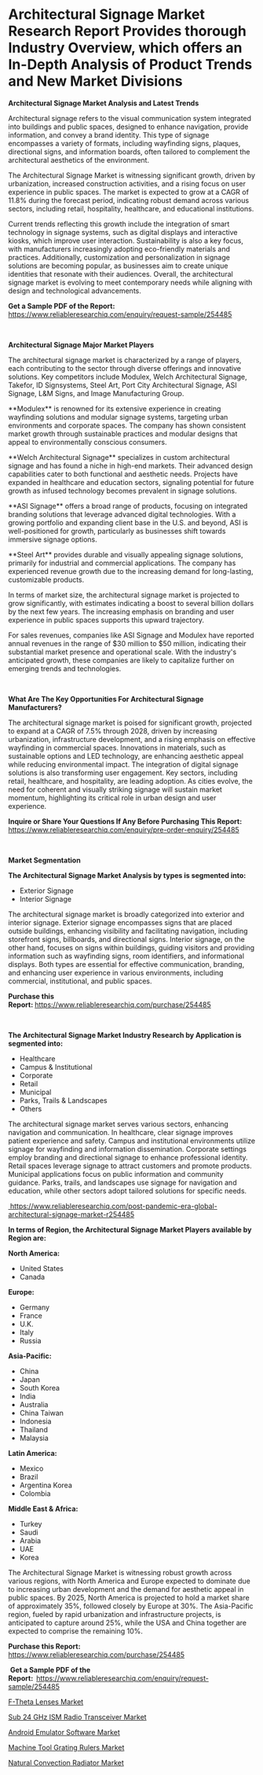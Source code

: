 <p><h1>Architectural Signage Market Research Report Provides thorough Industry Overview, which offers an In-Depth Analysis of Product Trends and New Market Divisions</h1></p><p><strong>Architectural Signage Market Analysis and Latest Trends</strong></p>
<p><p>Architectural signage refers to the visual communication system integrated into buildings and public spaces, designed to enhance navigation, provide information, and convey a brand identity. This type of signage encompasses a variety of formats, including wayfinding signs, plaques, directional signs, and information boards, often tailored to complement the architectural aesthetics of the environment.</p><p>The Architectural Signage Market is witnessing significant growth, driven by urbanization, increased construction activities, and a rising focus on user experience in public spaces. The market is expected to grow at a CAGR of 11.8% during the forecast period, indicating robust demand across various sectors, including retail, hospitality, healthcare, and educational institutions. </p><p>Current trends reflecting this growth include the integration of smart technology in signage systems, such as digital displays and interactive kiosks, which improve user interaction. Sustainability is also a key focus, with manufacturers increasingly adopting eco-friendly materials and practices. Additionally, customization and personalization in signage solutions are becoming popular, as businesses aim to create unique identities that resonate with their audiences. Overall, the architectural signage market is evolving to meet contemporary needs while aligning with design and technological advancements.</p></p>
<p><strong>Get a Sample PDF of the Report:&nbsp;</strong> <a href="https://www.reliableresearchiq.com/enquiry/request-sample/254485?utm_campaign=123&utm_medium=2&utm_source=Github&utm_content=ia&utm_term=31102024&utm_id=architectural-signage">https://www.reliableresearchiq.com/enquiry/request-sample/254485</a></p>
<p>&nbsp;</p>
<p><strong>Architectural Signage Major Market Players</strong></p>
<p><p>The architectural signage market is characterized by a range of players, each contributing to the sector through diverse offerings and innovative solutions. Key competitors include Modulex, Welch Architectural Signage, Takefor, ID Signsystems, Steel Art, Port City Architectural Signage, ASI Signage, L&M Signs, and Image Manufacturing Group.</p><p>**Modulex** is renowned for its extensive experience in creating wayfinding solutions and modular signage systems, targeting urban environments and corporate spaces. The company has shown consistent market growth through sustainable practices and modular designs that appeal to environmentally conscious consumers.</p><p>**Welch Architectural Signage** specializes in custom architectural signage and has found a niche in high-end markets. Their advanced design capabilities cater to both functional and aesthetic needs. Projects have expanded in healthcare and education sectors, signaling potential for future growth as infused technology becomes prevalent in signage solutions.</p><p>**ASI Signage** offers a broad range of products, focusing on integrated branding solutions that leverage advanced digital technologies. With a growing portfolio and expanding client base in the U.S. and beyond, ASI is well-positioned for growth, particularly as businesses shift towards immersive signage options.</p><p>**Steel Art** provides durable and visually appealing signage solutions, primarily for industrial and commercial applications. The company has experienced revenue growth due to the increasing demand for long-lasting, customizable products.</p><p>In terms of market size, the architectural signage market is projected to grow significantly, with estimates indicating a boost to several billion dollars by the next few years. The increasing emphasis on branding and user experience in public spaces supports this upward trajectory.</p><p>For sales revenues, companies like ASI Signage and Modulex have reported annual revenues in the range of $30 million to $50 million, indicating their substantial market presence and operational scale. With the industry's anticipated growth, these companies are likely to capitalize further on emerging trends and technologies.</p></p>
<p>&nbsp;</p>
<p><strong>What Are The Key Opportunities For Architectural Signage Manufacturers?</strong></p>
<p><p>The architectural signage market is poised for significant growth, projected to expand at a CAGR of 7.5% through 2028, driven by increasing urbanization, infrastructure development, and a rising emphasis on effective wayfinding in commercial spaces. Innovations in materials, such as sustainable options and LED technology, are enhancing aesthetic appeal while reducing environmental impact. The integration of digital signage solutions is also transforming user engagement. Key sectors, including retail, healthcare, and hospitality, are leading adoption. As cities evolve, the need for coherent and visually striking signage will sustain market momentum, highlighting its critical role in urban design and user experience.</p></p>
<p><strong>Inquire or Share Your Questions If Any Before Purchasing This Report:</strong> <a href="https://www.reliableresearchiq.com/enquiry/pre-order-enquiry/254485?utm_campaign=123&utm_medium=2&utm_source=Github&utm_content=ia&utm_term=31102024&utm_id=architectural-signage">https://www.reliableresearchiq.com/enquiry/pre-order-enquiry/254485</a></p>
<p>&nbsp;</p>
<p><strong>Market Segmentation</strong></p>
<p><strong>The Architectural Signage Market Analysis by types is segmented into:</strong></p>
<p><ul><li>Exterior Signage</li><li>Interior Signage</li></ul></p>
<p><p>The architectural signage market is broadly categorized into exterior and interior signage. Exterior signage encompasses signs that are placed outside buildings, enhancing visibility and facilitating navigation, including storefront signs, billboards, and directional signs. Interior signage, on the other hand, focuses on signs within buildings, guiding visitors and providing information such as wayfinding signs, room identifiers, and informational displays. Both types are essential for effective communication, branding, and enhancing user experience in various environments, including commercial, institutional, and public spaces.</p></p>
<p><strong>Purchase this Report:&nbsp;</strong><a href="https://www.reliableresearchiq.com/purchase/254485?utm_campaign=123&utm_medium=2&utm_source=Github&utm_content=ia&utm_term=31102024&utm_id=architectural-signage">https://www.reliableresearchiq.com/purchase/254485</a></p>
<p>&nbsp;</p>
<p><strong>The Architectural Signage Market Industry Research by Application is segmented into:</strong></p>
<p><ul><li>Healthcare</li><li>Campus & Institutional</li><li>Corporate</li><li>Retail</li><li>Municipal</li><li>Parks, Trails & Landscapes</li><li>Others</li></ul></p>
<p><p>The architectural signage market serves various sectors, enhancing navigation and communication. In healthcare, clear signage improves patient experience and safety. Campus and institutional environments utilize signage for wayfinding and information dissemination. Corporate settings employ branding and directional signage to enhance professional identity. Retail spaces leverage signage to attract customers and promote products. Municipal applications focus on public information and community guidance. Parks, trails, and landscapes use signage for navigation and education, while other sectors adopt tailored solutions for specific needs.</p></p>
<p><a href="https://www.reliableresearchiq.com/post-pandemic-era-global-architectural-signage-market-r254485?utm_campaign=123&utm_medium=2&utm_source=Github&utm_content=ia&utm_term=31102024&utm_id=architectural-signage">&nbsp;https://www.reliableresearchiq.com/post-pandemic-era-global-architectural-signage-market-r254485</a></p>
<p><strong>In terms of Region, the Architectural Signage Market Players available by Region are:</strong></p>
<p>
    <p> <strong> North America: </strong>
        <ul>
            <li>United States</li>
            <li>Canada</li>
        </ul>
        </p> 
    <p> <strong> Europe: </strong>
        <ul>
            <li>Germany</li>
            <li>France</li>
            <li>U.K.</li>
            <li>Italy</li>
            <li>Russia</li>
        </ul>
        </p> 
    <p> <strong> Asia-Pacific: </strong>
        <ul>
            <li>China</li>
            <li>Japan</li>
            <li>South Korea</li>
            <li>India</li>
            <li>Australia</li>
            <li>China Taiwan</li>
            <li>Indonesia</li>
            <li>Thailand</li>
            <li>Malaysia</li>
        </ul>
        </p> 
    <p> <strong> Latin America: </strong>
        <ul>
            <li>Mexico</li>
            <li>Brazil</li>
            <li>Argentina Korea</li>
            <li>Colombia</li>
        </ul>
        </p> 
    <p> <strong> Middle East & Africa: </strong>
        <ul>
            <li>Turkey</li>
            <li>Saudi</li>
            <li>Arabia</li>
            <li>UAE</li>
            <li>Korea</li>
        </ul>
    </p>
    </p>
<p><p>The Architectural Signage Market is witnessing robust growth across various regions, with North America and Europe expected to dominate due to increasing urban development and the demand for aesthetic appeal in public spaces. By 2025, North America is projected to hold a market share of approximately 35%, followed closely by Europe at 30%. The Asia-Pacific region, fueled by rapid urbanization and infrastructure projects, is anticipated to capture around 25%, while the USA and China together are expected to comprise the remaining 10%.</p></p>
<p><strong>Purchase this Report: </strong><a href="https://www.reliableresearchiq.com/purchase/254485?utm_campaign=123&utm_medium=2&utm_source=Github&utm_content=ia&utm_term=31102024&utm_id=architectural-signage">https://www.reliableresearchiq.com/purchase/254485</a></p>
<p>&nbsp;<strong>Get a Sample PDF of the Report:&nbsp;&nbsp;</strong><a href="https://www.reliableresearchiq.com/enquiry/request-sample/254485?utm_campaign=123&utm_medium=2&utm_source=Github&utm_content=ia&utm_term=31102024&utm_id=architectural-signage">https://www.reliableresearchiq.com/enquiry/request-sample/254485</a></p>
<p><strong></strong></p>
<p><p><a href="https://issuu.com/reportprime-2/docs/f-theta-lenses-market-size-2030.ppt_59b6008701d7af?utm_campaign=123&utm_medium=2&utm_source=Github&utm_content=ia&utm_term=31102024&utm_id=architectural-signage">F-Theta Lenses Market</a></p><p><a href="https://www.linkedin.com/pulse/global-sub-24-ghz-ism-radio-transceiver-market-analysis-exyne?utm_campaign=123&utm_medium=2&utm_source=Github&utm_content=ia&utm_term=31102024&utm_id=architectural-signage">Sub 24 GHz ISM Radio Transceiver Market</a></p><p><a href="https://github.com/padencrooks0o/Market-Research-Report-List-1/blob/main/android-emulator-software-market.md?utm_campaign=123&utm_medium=2&utm_source=Github&utm_content=ia&utm_term=31102024&utm_id=architectural-signage">Android Emulator Software Market</a></p><p><a href="https://issuu.com/reportprime-2/docs/machine-tool-grating-rulers-market-_202508a67d423e?utm_campaign=123&utm_medium=2&utm_source=Github&utm_content=ia&utm_term=31102024&utm_id=architectural-signage">Machine Tool Grating Rulers Market</a></p><p><a href="https://www.linkedin.com/pulse/natural-convection-radiator-market-investigation-industry-ht3we?utm_campaign=123&utm_medium=2&utm_source=Github&utm_content=ia&utm_term=31102024&utm_id=architectural-signage">Natural Convection Radiator Market</a></p></p>